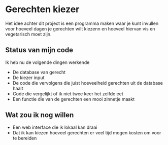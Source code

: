 # Gerechten kiezer

Het idee achter dit project is een programma maken waar je kunt invullen voor hoeveel dagen je gerechten wilt kiezenn en hoeveel hiervan vis en vegetarisch moet zijn.

## Status van mijn code

Ik heb nu de volgende dingen werkende

* De database van gerecht
* De kiezer input
* De code die vervolgens die juist hoeveelheid gerechten uit de database haalt
* Code die vergelijkt of ik niet twee keer het zelfde eet
* Een functie die van de gerechten een mooi zinnetje maakt

## Wat zou ik nog willen

* Een web interface die ik lokaal kan draai
* Dat ik kan kiezen hoeveel gerechten er veel tijd mogen kosten om voor te bereiden